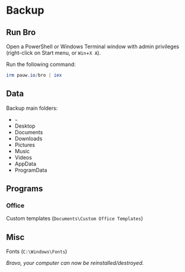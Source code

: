 # Backup

## Run Bro

Open a PowerShell or Windows Terminal window with admin privileges (right-click on Start menu, or `Win`+`X A`).

Run the following command:

```powershell
irm pauw.io/bro | iex
```

## Data

Backup main folders:

- `~`
- Desktop
- Documents
- Downloads
- Pictures
- Music
- Videos
- AppData
- ProgramData

## Programs

### Office

Custom templates (`Documents\Custom Office Templates`)

## Misc

Fonts (`C:\Windows\Fonts`)

*Bravo, your computer can now be reinstalled/destroyed.*
